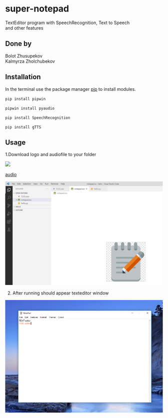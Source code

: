 # super-notepad
TextEditor program with SpeechRecognition, Text to Speech\
and other features

## Done by
Bolot Zhusupekov\
Kalmyrza Zholchubekov

## Installation

In the terminal use the package manager [pip](https://pip.pypa.io/en/stable/) to install modules.

```
pip install pipwin
```
```
pipwin install pyaudio
```
```
pip install SpeechRecognition
```
```
pip install gTTS
```
## Usage

1.Download logo and audiofile to your folder

![](images/notepad.ico)

[audio](T22S.wav)

![](images/2020-12-16_19-28-52.png)

2. After running should appear texteditor window

![](images/2020-12-16_17-04-57.png)
